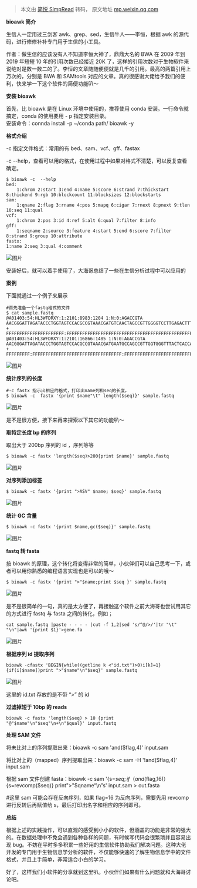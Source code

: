 > 本文由 [简悦 SimpRead](http://ksria.com/simpread/) 转码， 原文地址 [mp.weixin.qq.com](https://mp.weixin.qq.com/s/uvRrrHU6PibzRXwM-lRelA)

**bioawk 简介**

生信人一定用过三剑客 awk、grep、sed，生信牛人——李恒，根据 awk 的源代码，进行修修补补专门用于生信的小工具。

作者：做生信的应该没有人不知道李恒大神了，鼎鼎大名的 BWA 在 2009 年到 2019 年短短 10 年的引用次数已经接近 20K 了，这样的引用次数对于生物软件来说绝对是数一数二的了。李恒的文章随随便便就是几千的引用。最高的两篇引用上万次的，分别是 BWA 和 SAMtools 对应的文章。真的很感谢大佬给予我们的便利，快来学一下这个软件的简便功能叭～

**安装 bioawk**

首先，比 bioawk 是在 Linux 环境中使用的，推荐使用 conda 安装。一行命令就搞定，conda 的使用要用 - p 指定安装目录。  
安装命令：connda install -p ~/conda path/ bioawk -y

**格式介绍**

-c 指定文件格式：常用的有 bed、sam、vcf、gff、fastax

-c --help，查看可以用的格式，在使用过程中如果对格式不清楚，可以反复查看确定。

```
$ bioawk -c  --help
bed:
    1:chrom 2:start 3:end 4:name 5:score 6:strand 7:thickstart 8:thickend 9:rgb 10:blockcount 11:blocksizes 12:blockstarts 
sam:
    1:qname 2:flag 3:rname 4:pos 5:mapq 6:cigar 7:rnext 8:pnext 9:tlen 10:seq 11:qual 
vcf:
    1:chrom 2:pos 3:id 4:ref 5:alt 6:qual 7:filter 8:info 
gff:
    1:seqname 2:source 3:feature 4:start 5:end 6:score 7:filter 8:strand 9:group 10:attribute 
fastx:
1:name 2:seq 3:qual 4:comment

```

![图片](https://mmbiz.qpic.cn/mmbiz_png/YHGRXkSxjSRMgMJuBh6S6ZzD3H3PVcia7mDbP5XsumWLKXsrMIvDFAt0NCDGlh4eBWefkkBVVNo5LbPlyeNLHHQ/640?wx_fmt=png)

安装好后，就可以着手使用了，大海哥总结了一些在生信分析过程中可以应用的

**案例**

下面就通过一个例子来展示

```
#首先准备一个fastq格式的文件
$ cat sample.fastq 
@A01403:54:HL3WFDRXY:1:2101:8983:1204 1:N:0:AGACCGTA
AACGGGATTAGATACCCTGGTAGTCCACGCCGTAAACGATGTCAACTAGCCGTTGGGGTCCTTGAGACTTTAGTGGCGCAGCTAACGCATTAAGTTGACCGCCTGGGGAGTACGGCCGCAAGGTTAAAACTCAAATGAATTGACGGGGGCCCGCACAAGCGGTGGAGCATGTGGTTTAATTCGATGCAAAGCGAAGAACCTTACCAGGGCTTGACATGCCGCGAATCCTCTTGAAAGAGAGGGG
+
FFFFFFFFFFFFFFFFFFFFFF:FFFFFFFFFFFFFFFFFFFFFFFFFFFFFFFFFFFFFFFFFFFFFFFFFFFFFFFFFFFFFFFFFFFFFFFFFFFFFFFFFFFFFFFFFFFFFFFFFFFFFFFFFFFFFFFFFFFFFFFFFFFFFFFFFFFFFFFFFFFFFFFFFFFFFFFF:FFFFFFFFFFFFFFFFFFFFFFFFFFFFFFFFFFFFF,FFFFFFFFFFFFFFFFF,FFFFFFFFFFFF
@A01403:54:HL3WFDRXY:1:2101:16866:1485 1:N:0:AGACCGTA
AACGGGATTAGATACCCTGGTAGTCCACGCCGTAAACGATGAATGCCAGCCGTTGGTGGGTTTACTCACCAGTGGCGCAGCTAACGCTTTAAGCATTCCGCCTGGGGAGTACGGTCGCAAGATTAAAACTCAAAGGAATTGACGGGGGCCCGCACAAGCGGTGGAGCATGTGGTTTAATTCGACGCAACGCGCAGAACCTTACCAGCCCTTGACATGTCCAGGACCGGTCGCAGAGATGTGACC
+
FFFFFFFFF:FFFFFFFFFFFFFFFFFFFFFFFFFFFFFFFFFF:FFFFFFFFFFFFFFFFFFFFFFFFFFFFFFFFFFFFFFFFFFFFFFF:FFFFFFFFFFFFFFFFFFFFFFFFFFFFFFFFFFFFF:FFF,FFFF::FFFFFFFFFFFFFFFFFFFFFFFFFFFFFFFFFFFFFFFFFFFFFFF:FFFFFFFFFFFFFFFFFFFFF::FFFFFFFFFFF:FFFF:FFFFFFFFF:FFFF:

```

![图片](https://mmbiz.qpic.cn/mmbiz_png/YHGRXkSxjSRMgMJuBh6S6ZzD3H3PVcia7l9K1YP0RkjqGL97VbN9Jb7w7icq80sNUuiapYV6KPPHQ8XhvtAelILoA/640?wx_fmt=png)

**统计序列的长度**

```
#-c fastx 指示出相应的格式，打印出name列和seq的长度。
$ bioawk -c  fastx '{print $name"\t" length($seq)}' sample.fastq

```

![图片](https://mmbiz.qpic.cn/mmbiz_png/YHGRXkSxjSRMgMJuBh6S6ZzD3H3PVcia743pDcVcoDp9CcFoelHDicyEaNUJm5WZV30aEXiacvTjPQVL6CZmr6rlQ/640?wx_fmt=png)

是不是很方便，接下来再来探索以下其它的功能叭～

**取特定长度 bp 的序列**

取出大于 200bp 序列的 id ，序列等等

```
$ bioawk -c fastx 'length($seq)>200{print $name}' sample.fastq

```

![图片](https://mmbiz.qpic.cn/mmbiz_png/YHGRXkSxjSRMgMJuBh6S6ZzD3H3PVcia7uOwv5nfp0D9wRPYiazaakWI5L3MSS12Pj997nhMNIt2WCqSjibRl3Ywg/640?wx_fmt=png)

**对序列添加标签**

```
$ bioawk -c fastx '{print ">ASV" $name; $seq}' sample.fastq  

```

![图片](https://mmbiz.qpic.cn/mmbiz_png/YHGRXkSxjSRMgMJuBh6S6ZzD3H3PVcia78tSldG1cUdKHknkBRxPkav5KfTw2tiar19n2wPtmWnqVouge6icjWZcg/640?wx_fmt=png)

**统计 GC 含量**

```
$ bioawk -c fastx '{print $name,gc($seq)}' sample.fastq

```

![图片](https://mmbiz.qpic.cn/mmbiz_png/YHGRXkSxjSRMgMJuBh6S6ZzD3H3PVcia7qJrakGpW6BiaiaIzkgWvFvMc910Y9OEicgQdWdYLw8l3UzlJdJzdI4TWQ/640?wx_fmt=png)

**fastq 转 fasta**

按 bioawk 的原理，这个转化将变得非常的简单，小伙伴们可以自己思考一下，或者可以用你熟悉的编程语言实现也是可以的哦～

```
$ bioawk -c fastx '{print ">"$name;print $seq }' sample.fastq

```

![图片](https://mmbiz.qpic.cn/mmbiz_png/YHGRXkSxjSRMgMJuBh6S6ZzD3H3PVcia7DQibPs7wVO1ia2IE80ndXKpjuXPiaSvD0hWj6bLGEjbkhSvibsSbZUYw0Q/640?wx_fmt=png)

是不是很简单的一句，真的是太方便了，再接触这个软件之前大海哥也尝试用其它的方式进行 fastq 与 fasta 之间的转化，例如；

```
cat sample.fastq |paste - - - - |cut -f 1,2|sed 's/^@/>/'|tr "\t" "\n"|awk '{print $1}'>gene.fa

```

![图片](https://mmbiz.qpic.cn/mmbiz_png/YHGRXkSxjSRMgMJuBh6S6ZzD3H3PVcia7GnHtCcY8bg5VYA1mxA0EzSnQwM4VU7ExKr9kiaZNoQ3Z7PEnTX7TTxw/640?wx_fmt=png)

**根据序列 id 提取序列**

```
bioawk -cfastx 'BEGIN{while((getline k <"id.txt")>0)i[k]=1}{if(i[$name])print ">"$name"\n"$seq}' sample.fastq

```

![图片](https://mmbiz.qpic.cn/mmbiz_png/YHGRXkSxjSRMgMJuBh6S6ZzD3H3PVcia7GdhsibjPK5ncSgV9rKtlFTfKDCMscicS0pF0eUmWHQ3E4HphUb9MLskg/640?wx_fmt=png)

这里的 id.txt 存放的是不带 “>” 的 id

**过滤掉短于 10bp 的 reads**

```
bioawk -c fastx 'length($seq) > 10 {print "@"$name"\n"$seq"\n+\n"$qual}' input.fastq

```

**处理 SAM 文件**

将未比对上的序列提取出来：bioawk -c sam 'and($flag,4)' input.sam

将比对上的（mapped）序列提取出来：bioawk -c sam -H '!and($flag,4)' input.sam

根据 sam 文件创建 fasta：bioawk -c sam '{s=$seq; if（and($flag,16)）{s=revcomp($seq)} print">"$qname“\n”s' input.sam > out.fasta

#这里 sam 可能会存在反向序列，如果 flag=16 为反向序列，需要先用 revcomp 进行反转后再赋值给 s，最后打印出名字和相应的序列即可。

**总结**

根据上述的实践操作，可以直观的感受到小小的软件，但涵盖的功能是非常的强大的。在数据处理中不免会遇到各种各样的问题，有时候写代码会很繁琐并且容易出现 bug。不妨在平时多多积累一些好用的生信软件协助我们解决问题。这种大佬开发的专门用于生物信息学分析的软件，不仅能够快速的了解生物信息学中的文件格式，并且上手简单，非常适合小白的学习。

好了，这样我们小软件的分享就到这里叭。小伙伴们如果有什么问题就和大海哥讨论吧。
